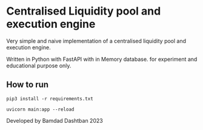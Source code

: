 # Centralised Liquidity pool and execution engine
Very simple and naive implementation of a centralised liquidity pool and execution engine.

Written in Python with FastAPI with in Memory database.
for experiment and educational purpose only.

## How to run
```pip3 install -r requirements.txt```

```uvicorn main:app --reload```


Developed by Bamdad Dashtban
2023